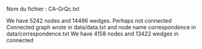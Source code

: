 Nom du fichier : CA-GrQc.txt

We have 5242 nodes and 14496 wedges. Perhaps not connected
Connected graph wrote in data/data.txt and node name correspondence in data/correspondence.txt
We have 4158 nodes and 13422 wedges in connected
